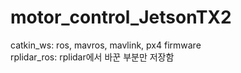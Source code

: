 # motor_control_JetsonTX2

catkin_ws: ros, mavros, mavlink, px4 firmware  
rplidar_ros: rplidar에서 바꾼 부분만 저장함
